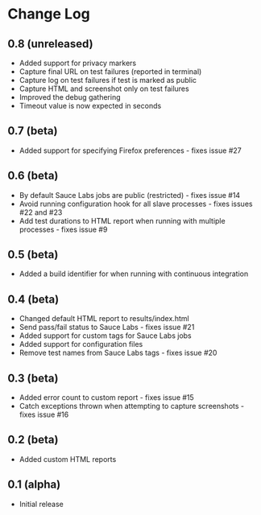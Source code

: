 Change Log
==========

0.8 (unreleased)
----------------

 * Added support for privacy markers
 * Capture final URL on test failures (reported in terminal)
 * Capture log on test failures if test is marked as public
 * Capture HTML and screenshot only on test failures
 * Improved the debug gathering
 * Timeout value is now expected in seconds

0.7 (beta)
----------

 * Added support for specifying Firefox preferences - fixes issue #27

0.6 (beta)
----------

 * By default Sauce Labs jobs are public (restricted) - fixes issue #14
 * Avoid running configuration hook for all slave processes - fixes issues #22 and #23
 * Add test durations to HTML report when running with multiple processes - fixes issue #9

0.5 (beta)
----------

 * Added a build identifier for when running with continuous integration

0.4 (beta)
----------

 * Changed default HTML report to results/index.html
 * Send pass/fail status to Sauce Labs - fixes issue #21
 * Added support for custom tags for Sauce Labs jobs
 * Added support for configuration files
 * Remove test names from Sauce Labs tags - fixes issue #20

0.3 (beta)
----------

 * Added error count to custom report - fixes issue #15
 * Catch exceptions thrown when attempting to capture screenshots - fixes issue #16

0.2 (beta)
----------

 * Added custom HTML reports

0.1 (alpha)
-----------

 * Initial release